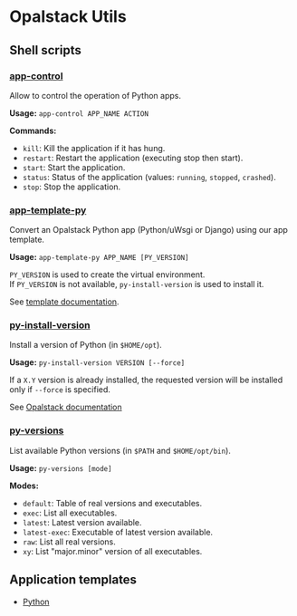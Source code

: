 # Opalstack Utils

## Shell scripts

### [app-control](bin/app-control)

Allow to control the operation of Python apps.

**Usage:** `app-control APP_NAME ACTION`

**Commands:**

- `kill`: Kill the application if it has hung.
- `restart`: Restart the application (executing stop then start).
- `start`: Start the application.
- `status`: Status of the application (values: `running`, `stopped`, `crashed`).
- `stop`: Stop the application.


### [app-template-py](bin/app-template-py)

Convert an Opalstack Python app (Python/uWsgi or Django) using our app template.

**Usage:** `app-template-py APP_NAME [PY_VERSION]`

`PY_VERSION` is used to create the virtual environment.  
If `PY_VERSION` is not available, `py-install-version` is used to install it.

See [template documentation](templates/python).


### [py-install-version](bin/py-install-version)

Install a version of Python (in `$HOME/opt`).

**Usage:** `py-install-version VERSION [--force]`

If a `X.Y` version is already installed, the requested version will be installed only if `--force`
is specified.

See [Opalstack documentation](https://community.opalstack.com/d/204-howto-install-a-newer-or-older-version-of-python)


### [py-versions](bin/py-versions)

List available Python versions (in `$PATH` and `$HOME/opt/bin`).

**Usage:** `py-versions [mode]`

**Modes:**

- `default`: Table of real versions and executables.
- `exec`: List all executables.
- `latest`: Latest version available.
- `latest-exec`: Executable of latest version available.
- `raw`: List all real versions.
- `xy`: List "major.minor" version of all executables.


## Application templates

- [Python](templates/python)
